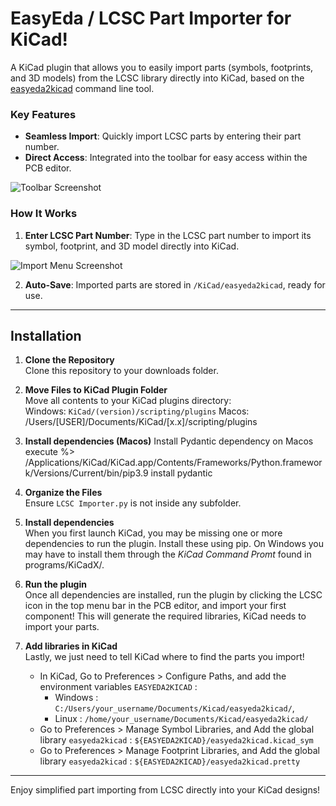 # EasyEda / LCSC Part Importer for KiCad!

A KiCad plugin that allows you to easily import parts (symbols, footprints, and 3D models) from the LCSC library directly into KiCad, based on the [easyeda2kicad](https://github.com/uPesy/easyeda2kicad.py) command line tool.

### Key Features
- **Seamless Import**: Quickly import LCSC parts by entering their part number.
- **Direct Access**: Integrated into the toolbar for easy access within the PCB editor.
  
![Toolbar Screenshot](https://github.com/user-attachments/assets/d925aedc-483a-429f-ae3e-cf4fea454317)

### How It Works
1. **Enter LCSC Part Number**: Type in the LCSC part number to import its symbol, footprint, and 3D model directly into KiCad.

![Import Menu Screenshot](https://github.com/user-attachments/assets/8438877e-8ba5-46f7-bc8d-0552915c4243)

2. **Auto-Save**: Imported parts are stored in `/KiCad/easyeda2kicad`, ready for use.

---

## Installation

1. **Clone the Repository**  
   Clone this repository to your downloads folder.

2. **Move Files to KiCad Plugin Folder**  
   Move all contents to your KiCad plugins directory:  
   Windows: `KiCad/(version)/scripting/plugins`
   Macos: /Users/[USER]/Documents/KiCad/[x.x]/scripting/plugins

3. **Install dependencies (Macos)**
   Install Pydantic dependency on Macos execute
   %> /Applications/KiCad/KiCad.app/Contents/Frameworks/Python.framework/Versions/Current/bin/pip3.9 install pydantic

4. **Organize the Files**  
   Ensure `LCSC Importer.py` is not inside any subfolder.

5. **Install dependencies**  
   When you first launch KiCad, you may be missing one or more dependencies to run the plugin. Install these using pip.
   On Windows you may have to install them through the _KiCad Command Promt_ found in programs/KiCadX/.

6. **Run the plugin**  
   Once all dependencies are installed, run the plugin by clicking the LCSC icon in the top menu bar in the PCB editor, and import your first component!
   This will generate the required libraries, KiCad needs to import your parts.

8. **Add libraries in KiCad**  
   Lastly, we just need to tell KiCad where to find the parts you import!
    - In KiCad, Go to Preferences > Configure Paths, and add the environment variables `EASYEDA2KICAD` :
      - Windows : `C:/Users/your_username/Documents/Kicad/easyeda2kicad/`,
      - Linux : `/home/your_username/Documents/Kicad/easyeda2kicad/`
    - Go to Preferences > Manage Symbol Libraries, and Add the global library `easyeda2kicad` : `${EASYEDA2KICAD}/easyeda2kicad.kicad_sym`
    - Go to Preferences > Manage Footprint Libraries, and Add the global library `easyeda2kicad` : `${EASYEDA2KICAD}/easyeda2kicad.pretty`

---

Enjoy simplified part importing from LCSC directly into your KiCad designs!
